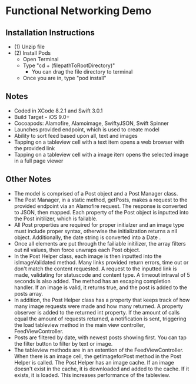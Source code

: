 # Functional Networking Demo

## Installation Instructions
* (1) Unzip file
* (2) Install Pods
  * Open Terminal
  * Type "cd + \(filepathToRootDirectory)"
    * You can drag the file directory to terminal   
  * Once you are in, type "pod install"

## Notes
* Coded in XCode 8.2.1 and Swift 3.0.1
* Build Target - iOS 9.0+
* Cocoapods: Alamofire, Alamoimage, SwiftyJSON, Swift Spinner
* Launches provided endpoint, which is used to create model
* Ability to sort feed based upon all, text and images
* Tapping on a tableview cell with a text item opens a web browser with the provided link
* Tapping on a tableview cell with a image item opens the selected image in a full page viewer

## Other Notes
* The model is comprised of a Post object and a Post Manager class. 
* The Post Manager, in a static method, getPosts, makes a request to the provided endpoint via an Alamofire request. The response is converted to JSON, then mapped. Each property of the Post object is inputted into the Post initilizer, which is failable.
* All Post properties are required for proper initialzer and an image type must include proper syntax, otherwise the initialization returns a nil object. Additionally, the date string is converted into a Date .
* Once all elements are put through the failiable initilizer, the array filters out nil values, then force unwraps each Post object.
* In the Post Helper class, each image is then inputted into the isImageValidated method. Many links provided return errors, time out or don't match the content requested. A request to the inputted link is made, validating for statuscode and content type. A timeout intraval of 5 seconds is also added. The method has an escaping completion handler. If an image is valid, it returns true, and the post is added to the posts array. 
* In addition, the Post Helper class has a property that keeps track of how many image requests were made and how many returned. A property observer is added to the returned int property. If the amount of calls equal the amount of requests returned, a notification is sent, triggering the load tableview method in the main view controller, FeedViewController.
* Posts are filtered by date, with newest posts showing first. You can tap the filter button to filter by text or image.
* The tableview methods are in an extention of the FeedViewController. When there is an image cell, the getImageforPost method in the Post Helper is called. The Post Helper has an image cache. If an image doesn't exist in the cache, it is downloaded and added to the cache. If it exists, it is loaded. This increases performance of the tableview.
